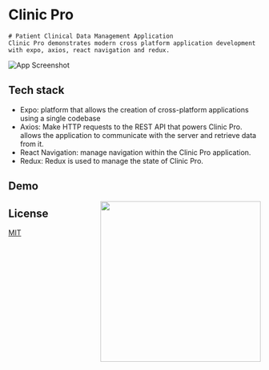 # Clinic Pro

    # Patient Clinical Data Management Application
    Clinic Pro demonstrates modern cross platform application development with expo, axios, react navigation and redux.

![App Screenshot](https://i.imgur.com/rZhPTgL.png)


## Tech stack

- Expo: platform that allows the creation of cross-platform applications using a single codebase
- Axios: Make HTTP requests to the REST API that powers Clinic Pro. allows the application to communicate with the server and retrieve    data from it.
- React Navigation:  manage navigation within the Clinic Pro application.
- Redux: Redux is used to manage the state of Clinic Pro.


## Demo

<img src="/Preview/preview.gif" align="right" width="320"/>




## License

[MIT](https://choosealicense.com/licenses/mit/)
